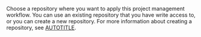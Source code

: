 Choose a repository where you want to apply this project management workflow. You can use an existing repository that you have write access to, or you can create a new repository. For more information about creating a repository, see [AUTOTITLE](/repositories/creating-and-managing-repositories/creating-a-new-repository).
